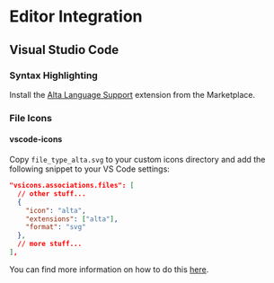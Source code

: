 # Editor Integration

## Visual Studio Code

### Syntax Highlighting

Install the [Alta Language Support](https://marketplace.visualstudio.com/items?itemName=alta-lang.language-alta) extension from the Marketplace.

### File Icons

#### vscode-icons

Copy `file_type_alta.svg` to your custom icons directory and add the following snippet to your VS Code settings:

```json
"vsicons.associations.files": [
  // other stuff...
  {
    "icon": "alta",
    "extensions": ["alta"],
    "format": "svg"
  },
  // more stuff...
],
```

You can find more information on how to do this [here](https://github.com/vscode-icons/vscode-icons/wiki/Custom).
